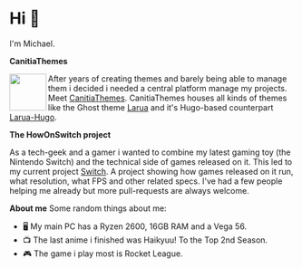 # Hi 👋

I'm Michael. 

**CanitiaThemes**

<a href="https://github.com/Canitia"><img height="65" align="left" src="https://github.com/PixelatedDeveloper/boumannm/blob/master/icon/logo.png?raw=true"></a>

After years of creating themes and barely being able to manage them i decided i needed a central platform manage my projects. Meet [CanitiaThemes](https://github.com/Canitia). CanitiaThemes houses all kinds of themes like the Ghost theme [Larua](https://github.com/Canitia/larua) and it's Hugo-based counterpart [Larua-Hugo](https://github.com/Canitia/larua-hugo).

**The HowOnSwitch project**

As a tech-geek and a gamer i wanted to combine my latest gaming toy (the Nintendo Switch) and the technical side of games released on it. This led to my current project [Switch](https://github.com/PixelatedDeveloper/switch). A project showing how games released on it run, what resolution, what FPS and other related specs. I've had a few people helping me already but more pull-requests are always welcome.

**About me**
Some random things about me: 
- 🖥️ My main PC has a Ryzen 2600, 16GB RAM and a Vega 56. 
- 📺 The last anime i finished was Haikyuu! To the Top 2nd Season.
- 🎮 The game i play most is Rocket League.


<!--
**boumannm/boumannm** is a ✨ _special_ ✨ repository because its `README.md` (this file) appears on your GitHub profile.

Here are some ideas to get you started:

- 🔭 I’m currently working on ...
- 🌱 I’m currently learning ...
- 👯 I’m looking to collaborate on ...
- 🤔 I’m looking for help with ...
- 💬 Ask me about ...
- 📫 How to reach me: ...
- 😄 Pronouns: ...
- ⚡ Fun fact: ...
-->
